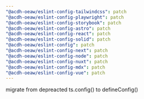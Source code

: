 ```yaml
---
"@acdh-oeaw/eslint-config-tailwindcss": patch
"@acdh-oeaw/eslint-config-playwright": patch
"@acdh-oeaw/eslint-config-storybook": patch
"@acdh-oeaw/eslint-config-astro": patch
"@acdh-oeaw/eslint-config-react": patch
"@acdh-oeaw/eslint-config-solid": patch
"@acdh-oeaw/eslint-config": patch
"@acdh-oeaw/eslint-config-next": patch
"@acdh-oeaw/eslint-config-node": patch
"@acdh-oeaw/eslint-config-nuxt": patch
"@acdh-oeaw/eslint-config-mdx": patch
"@acdh-oeaw/eslint-config-vue": patch
---
```


migrate from depreacted ts.config() to defineConfig()
